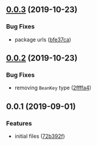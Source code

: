 ## [0.0.3](https://github.com/gavar/mvcs/compare/v/event-linker/0.0.2...v/event-linker/0.0.3) (2019-10-23)


### Bug Fixes

* package urls ([bfe37ca](https://github.com/gavar/mvcs/commit/bfe37ca))

## [0.0.2](https://github.com/gavar/mvcs/compare/v/event-linker/0.0.1...v/event-linker/0.0.2) (2019-10-23)


### Bug Fixes

* removing `BeanKey` type ([2ffffa4](https://github.com/gavar/mvcs/commit/2ffffa4))

## 0.0.1 (2019-09-01)


### Features

* initial files ([72b392f](https://github.com/gavar/mvcs/commit/72b392f))
